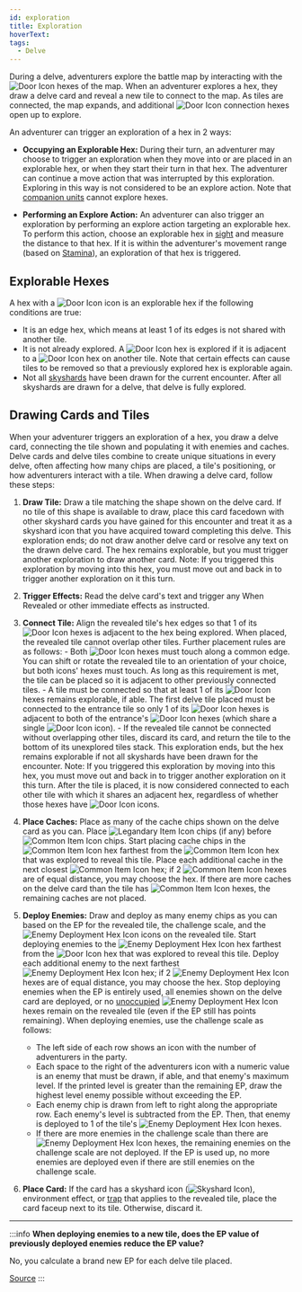 ```yaml
---
id: exploration
title: Exploration
hoverText:
tags:
  - Delve
---
```


During a delve, adventurers explore the battle map by interacting with the <img src="/icons/door.svg" alt="Door Icon" className="icon-svg" /> hexes of the map. When an adventurer explores a hex, they draw a delve card and reveal a new tile to connect to the map. As tiles are connected, the map expands, and additional <img src="/icons/door.svg" alt="Door Icon" className="icon-svg" /> connection hexes open up to explore.

An adventurer can trigger an exploration of a hex in 2 ways:

- **Occupying an Explorable Hex:** During their turn, an adventurer may choose to trigger an exploration when they move into or are placed in an explorable hex, or when they start their turn in that hex. The adventurer can continue a move action that was interrupted by this exploration. Exploring in this way is not considered to be an explore action. Note that [companion units](/docs/glossary/companion) cannot explore hexes.

- **Performing an Explore Action:** An adventurer can also trigger an exploration by performing an explore action targeting an explorable hex. To perform this action, choose an explorable hex in [sight](/docs/glossary/sight) and measure the distance to that hex. If it is within the adventurer's movement range (based on [Stamina](/docs/adventurer/stats/stamina)), an exploration of that hex is triggered.

## Explorable Hexes

A hex with a <img src="/icons/door.svg" alt="Door Icon" className="icon-svg" /> icon is an explorable hex if the following conditions are true:

- It is an edge hex, which means at least 1 of its edges is not shared with another tile.
- It is not already explored. A <img src="/icons/door.svg" alt="Door Icon" className="icon-svg" /> hex is explored if it is adjacent to a <img src="/icons/door.svg" alt="Door Icon" className="icon-svg" /> hex on another tile. Note that certain effects can cause tiles to be removed so that a previously explored hex is explorable again.
- Not all [skyshards](/docs/battles/types/delve/skyshard) have been drawn for the current encounter. After all skyshards are drawn for a delve, that delve is fully explored.

## Drawing Cards and Tiles

When your adventurer triggers an exploration of a hex, you draw a delve card, connecting the tile shown and populating it with enemies and caches. Delve cards and delve tiles combine to create unique situations in every delve, often affecting how many chips are placed, a tile's positioning, or how adventurers interact with a tile. When drawing a delve card, follow these steps:

1. **Draw Tile:** Draw a tile matching the shape shown on the delve card. If no tile of this shape is available to draw, place this card facedown with other skyshard cards you have gained for this encounter and treat it as a skyshard icon that you have acquired toward completing this delve. This exploration ends; do not draw another delve card or resolve any text on the drawn delve card. The hex remains explorable, but you must trigger another exploration to draw another card. Note: If you triggered this exploration by moving into this hex, you must move out and back in to trigger another exploration on it this turn.

2. **Trigger Effects:** Read the delve card's text and trigger any When Revealed or other immediate effects as instructed.

3. **Connect Tile:** Align the revealed tile's hex edges so that 1 of its <img src="/icons/door.svg" alt="Door Icon" className="icon-svg" /> hexes is adjacent to the hex being explored. When placed, the revealed tile cannot overlap other tiles. Further placement rules are as follows: - Both <img src="/icons/door.svg" alt="Door Icon" className="icon-svg" /> hexes must touch along a common edge. You can shift or rotate the revealed tile to an orientation of your choice, but both icons' hexes must touch. As long as this requirement is met, the tile can be placed so it is adjacent to other previously connected tiles. - A tile must be connected so that at least 1 of its <img src="/icons/door.svg" alt="Door Icon" className="icon-svg" /> hexes remains explorable, if able. The first delve tile placed must be connected to the entrance tile so only 1 of its <img src="/icons/door.svg" alt="Door Icon" className="icon-svg" /> hexes is adjacent to both of the entrance's <img src="/icons/door.svg" alt="Door Icon" className="icon-svg" /> hexes (which share a single <img src="/icons/door.svg" alt="Door Icon" className="icon-svg" /> icon). - If the revealed tile cannot be connected without overlapping other tiles, discard its card, and return the tile to the bottom of its unexplored tiles stack. This exploration ends, but the hex remains explorable if not all skyshards have been drawn for the encounter. Note: If you triggered this exploration by moving into this hex, you must move out and back in to trigger another exploration on it this turn.
   After the tile is placed, it is now considered connected to each other tile with which it shares an adjacent hex, regardless of whether those hexes have <img src="/icons/door.svg" alt="Door Icon" className="icon-svg" /> icons.

4. **Place Caches:** Place as many of the cache chips shown on the delve card as you can. Place <img src="/icons/legendary-item.svg" alt="Legandary Item Icon" className="icon-svg" /> chips (if any) before <img src="/icons/common-item.svg" alt="Common Item Icon" className="icon-svg" /> chips. Start placing cache chips in the <img src="/icons/common-item.svg" alt="Common Item Icon" className="icon-svg" /> hex farthest from the <img src="/icons/common-item.svg" alt="Common Item Icon" className="icon-svg" /> hex that was explored to reveal this tile. Place each additional cache in the next closest <img src="/icons/common-item.svg" alt="Common Item Icon" className="icon-svg" /> hex; if 2 <img src="/icons/common-item.svg" alt="Common Item Icon" className="icon-svg" /> hexes are of equal distance, you may choose the hex. If there are more caches on the delve card than the tile has <img src="/icons/common-item.svg" alt="Common Item Icon" className="icon-svg" /> hexes, the remaining caches are not placed.

5. **Deploy Enemies:** Draw and deploy as many enemy chips as you can based on the EP for the revealed tile, the challenge scale, and the <img src="/icons/enemy-deployment-hex.svg" alt="Enemy Deployment Hex Icon" className="icon-svg" /> icons on the revealed tile. Start deploying enemies to the <img src="/icons/enemy-deployment-hex.svg" alt="Enemy Deployment Hex Icon" className="icon-svg" /> hex farthest from the <img src="/icons/door.svg" alt="Door Icon" className="icon-svg" /> hex that was explored to reveal this tile. Deploy each additional enemy to the next farthest <img src="/icons/enemy-deployment-hex.svg" alt="Enemy Deployment Hex Icon" className="icon-svg" /> hex; if 2 <img src="/icons/enemy-deployment-hex.svg" alt="Enemy Deployment Hex Icon" className="icon-svg" /> hexes are of equal distance, you may choose the hex. Stop deploying enemies when the EP is entirely used, all enemies shown on the delve card are deployed, or no [unoccupied](/docs/glossary/occupied) <img src="/icons/enemy-deployment-hex.svg" alt="Enemy Deployment Hex Icon" className="icon-svg" /> hexes remain on the revealed tile (even if the EP still has points remaining). When deploying enemies, use the challenge scale as follows:

   - The left side of each row shows an icon with the number of adventurers in the party.
   - Each space to the right of the adventurers icon with a numeric value is an enemy that must be drawn, if able, and that enemy's maximum level. If the printed level is greater than the remaining EP, draw the highest level enemy possible without exceeding the EP.
   - Each enemy chip is drawn from left to right along the appropriate row. Each enemy's level is subtracted from the EP. Then, that enemy is deployed to 1 of the tile's <img src="/icons/enemy-deployment-hex.svg" alt="Enemy Deployment Hex Icon" className="icon-svg" /> hexes.
   - If there are more enemies in the challenge scale than there are <img src="/icons/enemy-deployment-hex.svg" alt="Enemy Deployment Hex Icon" className="icon-svg" /> hexes, the remaining enemies on the challenge scale are not deployed. If the EP is used up, no more enemies are deployed even if there are still enemies on the challenge scale.

6. **Place Card:** If the card has a skyshard icon (<img src="/icons/skyshard.svg" alt="Skyshard Icon" className="icon-svg" />), environment effect, or [trap](/docs/glossary/trap) that applies to the revealed tile, place the card faceup next to its tile. Otherwise, discard it.

---

:::info
**When deploying enemies to a new tile, does the EP value of previously deployed enemies reduce the EP value?**

No, you calculate a brand new EP for each delve tile placed.

<a href="https://boardgamegeek.com/thread/3445727/article/45568288#45568288" target="_blank">Source</a>
:::

